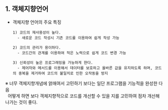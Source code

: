 ## 1. 객체지향언어

* 객체지향 언어의 주요 특징

  ```
  1) 코드의 재사용성이 높다.  
    - 새로운 코드 작성시 기존 코드를 이용하여 쉽게 작성 가능
    
  2) 코드의 관리가 용이하다.
    - 코드간의 관계를 이용하여 적은 노력으로 쉽게 코드 변경 가능 
    
  3) 신뢰성이 높은 프로그래밍을 가능하게 한다.
    - 제어자와 메서드를 이용해서 데이터를 보호하고 올바른 값을 유지하도록 하며, 코드의 중복을 제거하여 코드의 불일치로 인한 오작동을 방지
  ```
  
※ 너무 객체지향개념에 얽매여서 고민하기 보다는 일단 프로그램을 기능적을 완성한 다음  
&nbsp; 어떻게 하면 보다 객체지향적으로 코드를 개선할 수 있을 지를 고민하여 점차 개선해 나가는 것이 좋다.
